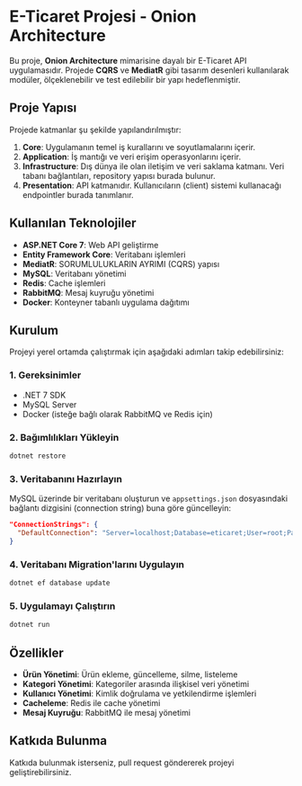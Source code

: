 
# E-Ticaret Projesi - Onion Architecture

Bu proje, **Onion Architecture** mimarisine dayalı bir E-Ticaret API uygulamasıdır. Projede **CQRS** ve **MediatR** gibi tasarım desenleri kullanılarak modüler, ölçeklenebilir ve test edilebilir bir yapı hedeflenmiştir.

## Proje Yapısı

Projede katmanlar şu şekilde yapılandırılmıştır:

1. **Core**: Uygulamanın temel iş kurallarını ve soyutlamalarını içerir.
2. **Application**: İş mantığı ve veri erişim operasyonlarını içerir.
3. **Infrastructure**: Dış dünya ile olan iletişim ve veri saklama katmanı. Veri tabanı bağlantıları, repository yapısı burada bulunur.
4. **Presentation**: API katmanıdır. Kullanıcıların (client) sistemi kullanacağı endpointler burada tanımlanır.

## Kullanılan Teknolojiler

- **ASP.NET Core 7**: Web API geliştirme
- **Entity Framework Core**: Veritabanı işlemleri
- **MediatR**: SORUMLULUKLARIN AYRIMI (CQRS) yapısı
- **MySQL**: Veritabanı yönetimi
- **Redis**: Cache işlemleri
- **RabbitMQ**: Mesaj kuyruğu yönetimi
- **Docker**: Konteyner tabanlı uygulama dağıtımı

## Kurulum

Projeyi yerel ortamda çalıştırmak için aşağıdaki adımları takip edebilirsiniz:

### 1. Gereksinimler

- .NET 7 SDK
- MySQL Server
- Docker (isteğe bağlı olarak RabbitMQ ve Redis için)

### 2. Bağımlılıkları Yükleyin

```bash
dotnet restore
```

### 3. Veritabanını Hazırlayın

MySQL üzerinde bir veritabanı oluşturun ve `appsettings.json` dosyasındaki bağlantı dizgisini (connection string) buna göre güncelleyin:

```json
"ConnectionStrings": {
  "DefaultConnection": "Server=localhost;Database=eticaret;User=root;Password=yourpassword;"
}
```

### 4. Veritabanı Migration'larını Uygulayın

```bash
dotnet ef database update
```

### 5. Uygulamayı Çalıştırın

```bash
dotnet run
```

## Özellikler

- **Ürün Yönetimi**: Ürün ekleme, güncelleme, silme, listeleme
- **Kategori Yönetimi**: Kategoriler arasında ilişkisel veri yönetimi
- **Kullanıcı Yönetimi**: Kimlik doğrulama ve yetkilendirme işlemleri
- **Cacheleme**: Redis ile cache yönetimi
- **Mesaj Kuyruğu**: RabbitMQ ile mesaj yönetimi

## Katkıda Bulunma

Katkıda bulunmak isterseniz, pull request göndererek projeyi geliştirebilirsiniz.
